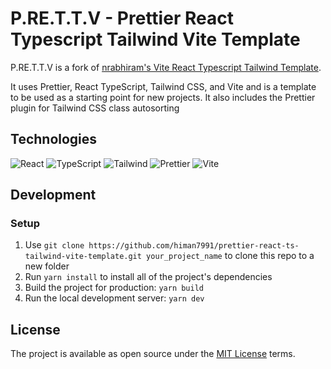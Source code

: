 # P.RE.T.T.V - Prettier React Typescript Tailwind Vite Template

P.RE.T.T.V is a fork of [nrabhiram's Vite React Typescript Tailwind Template](https://github.com/nrabhiram/vite-react-ts-tailwind-template).

It uses Prettier, React TypeScript, Tailwind CSS, and Vite and is a template to be used as a starting point for new projects. It also includes the Prettier plugin for Tailwind CSS class autosorting

## Technologies

![React](https://img.shields.io/badge/frontend-react-61DBFB?style=flat&logo=react)
![TypeScript](https://img.shields.io/badge/frontend-ts-blue?style=flat&logo=typescript)
![Tailwind](https://img.shields.io/badge/frontend-tailwind-00C4C4?style=flat&logo=tailwindcss)
![Prettier](https://img.shields.io/badge/formatter-prettier-F8BC45?style=flat&logo=prettier)
![Vite](https://img.shields.io/badge/build-vite-A855F7?style=flat&logo=vite)

## Development

### Setup

1. Use `git clone https://github.com/himan7991/prettier-react-ts-tailwind-vite-template.git your_project_name` to clone this repo to a new folder
2. Run `yarn install` to install all of the project's dependencies
3. Build the project for production: `yarn build`
4. Run the local development server: `yarn dev`

## License

The project is available as open source under the [MIT License](LICENSE) terms.
